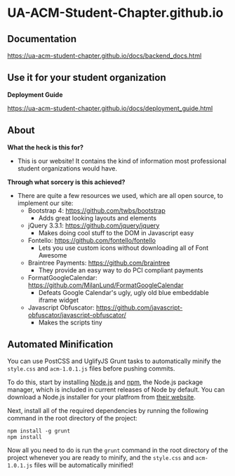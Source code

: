 # UA-ACM-Student-Chapter.github.io

## Documentation
https://ua-acm-student-chapter.github.io/docs/backend_docs.html

## Use it for your student organization
__Deployment Guide__

https://ua-acm-student-chapter.github.io/docs/deployment_guide.html

## About
**What the heck is this for?**

* This is our website! It contains the kind of information most professional student organizations would have.

**Through what sorcery is this achieved?**

* There are quite a few resources we used, which are all open source, to implement our site:
  * Bootstrap 4: https://github.com/twbs/bootstrap
    * Adds great looking layouts and elements
  * jQuery 3.3.1: https://github.com/jquery/jquery
    * Makes doing cool stuff to the DOM in Javascript easy
  * Fontello: https://github.com/fontello/fontello
    * Lets you use custom icons without downloading all of Font Awesome
  * Braintree Payments: https://github.com/braintree
    * They provide an easy way to do PCI compliant payments
  * FormatGoogleCalendar: https://github.com/MilanLund/FormatGoogleCalendar
    * Defeats Google Calendar's ugly, ugly old blue embeddable iframe widget
  * Javascript Obfuscator: https://github.com/javascript-obfuscator/javascript-obfuscator/
    * Makes the scripts tiny

## Automated Minification

You can use PostCSS and UglifyJS Grunt tasks to automatically minify the `style.css` and `acm-1.0.1.js` files before pushing commits.

To do this, start by installing [Node.js](https://nodejs.org/en/) and [npm](https://www.npmjs.com), the Node.js package manager, which is included in current releases of Node by default. You can download a Node.js installer for your platfrom from [their website](https://nodejs.org/en/download/).

Next, install all of the required dependencies by running the following command in the root directory of the project:

```shell
npm install -g grunt
npm install
```

Now all you need to do is run the `grunt` command in the root directory of the project whenever you are ready to minify, and the `style.css` and `acm-1.0.1.js` files will be automatically minified!
